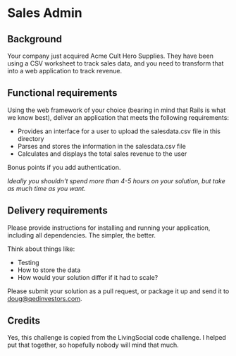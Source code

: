 # Sales Admin

## Background

Your company just acquired Acme Cult Hero Supplies. They have been using a CSV worksheet to track sales data, and you need to transform that into a web application to track revenue.

## Functional requirements

Using the web framework of your choice (bearing in mind that Rails is what we know best), deliver an application that meets the following requirements:

* Provides an interface for a user to upload the salesdata.csv file in this directory
* Parses and stores the information in the salesdata.csv file
* Calculates and displays the total sales revenue to the user

Bonus points if you add authentication.

_Ideally you shouldn't spend more than 4-5 hours on your solution, but take as much time as you want._

## Delivery requirements

Please provide instructions for installing and running your application, including all dependencies. The simpler, the better.

Think about things like:

* Testing
* How to store the data
* How would your solution differ if it had to scale?

Please submit your solution as a pull request, or package it up and send it to doug@qedinvestors.com.

## Credits

Yes, this challenge is copied from the LivingSocial code challenge. I helped put that together, so hopefully nobody will mind that much.
